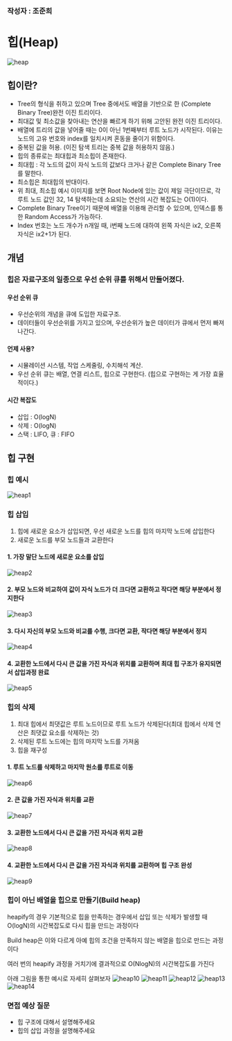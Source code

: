 ### 작성자 : 조준희

# 힙(Heap)

<img src = "https://github.com/EN-CS-STUDY/CS_STUDY/assets/48996701/8444c9d0-36bc-4f8a-8164-6f8d34efaf68" alt = "heap"/>

## 힙이란?
- Tree의 형식을 취하고 있으며 Tree 중에서도 배열을 기반으로 한 (Complete Binary Tree)완전 이진 트리이다.
- 최대값 및 최소값을 찾아내는 연산을 빠르게 하기 위해 고안된 완전 이진 트리이다.
- 배열에 트리의 값을 넣어줄 때는 0이 아닌 1번째부터 루트 노드가 시작된다. 이유는 노드의 고유 번호와 index를 일치시켜 혼동을 줄이기 위함이다.
- 중복된 값을 허용. (이진 탐색 트리는 중복 값을 허용하지 않음.)
- 힙의 종류로는 최대힙과 최소힙이 존재한다.
- 최대힙 : 각 노드의 값이 자식 노드의 값보다 크거나 같은 Complete Binary Tree를 말한다.
- 최소힙은 최대힙의 반대이다.
- 위 최대, 최소힙 예시 이미지를 보면 Root Node에 있는 값이 제일 극단이므로, 각 루트 노드 값인 32, 14 탐색하는데 소요되는 연산의 시간 복잡도는 O(1)이다.
- Complete Binary Tree이기 때문에 배열을 이용해 관리할 수 있으며, 인덱스를 통한 Random Access가 가능하다.
- Index 번호는 노드 개수가 n개일 때, i번째 노드에 대하여 왼쪽 자식은 ix2, 오른쪽 자식은 ix2+1가 된다.

## 개념
### 힙은 자료구조의 일종으로 우선 순위 큐를 위해서 만들어졌다.

#### 우선 순위 큐 
- 우선순위의 개념을 큐에 도입한 자료구조.
- 데이터들이 우선순위를 가지고 있으며, 우선순위가 높은 데이터가 큐에서 먼저 빠져 나간다.

#### 언제 사용?
- 시뮬레이션 시스템, 작업 스케줄링, 수치해석 계산.
- 우선 순위 큐는 배열, 연결 리스트, 힙으로 구현한다. (힙으로 구현하는 게 가장 효율적이다.)

#### 시간 복잡도
- 삽입 : O(logN)
- 삭제 : O(logN)
- 스택 : LIFO, 큐 : FIFO


## 힙 구현
### 힙 예시 
<img src = "https://github.com/EN-CS-STUDY/CS_STUDY/assets/48996701/1be18871-69f6-496c-a18c-b18b85f5c0bf" alt = "heap1"/>

### 힙 삽입
1. 힙에 새로운 요소가 삽입되면, 우선 새로운 노드를 힙의 마지막 노드에 삽입한다 
2. 새로운 노드를 부모 노드들과 교환한다

#### 1. 가장 말단 노드에 새로운 요소를 삽입
<img src = "https://github.com/EN-CS-STUDY/CS_STUDY/assets/48996701/5bb02903-e57f-4489-8459-0988f94f1117" alt = "heap2"/>

#### 2. 부모 노드와 비교하여 값이 자식 노드가 더 크다면 교환하고 작다면 해당 부분에서 정지한다
<img src = "https://github.com/EN-CS-STUDY/CS_STUDY/assets/48996701/fa3e7e88-b8ff-4d6e-a120-a5c3faaf9790" alt = "heap3"/>

#### 3. 다시 자신의 부모 노드와 비교를 수행, 크다면 교환, 작다면 해당 부분에서 정지
<img src = "https://github.com/EN-CS-STUDY/CS_STUDY/assets/48996701/1d12428f-d16d-4f16-85b8-2eb88955b652" alt = "heap4"/>

#### 4. 교환한 노드에서 다시 큰 값을 가진 자식과 위치를 교환하며 최대 힙 구조가 유지되면서 삽입과정 완료
<img src = "https://github.com/EN-CS-STUDY/CS_STUDY/assets/48996701/95808f06-4954-45dd-8f67-409f1411d490" alt = "heap5"/>


### 힙의 삭제
1. 최대 힙에서 최댓값은 루트 노드이므로 루트 노드가 삭제된다(최대 힙에서 삭제 연산은 최댓값 요소를 삭제하는 것)
2. 삭제된 루트 노드에는 힙의 마지막 노드를 가져옴
3. 힙을 재구성

#### 1. 루트 노드를 삭제하고 마지막 원소를 루트로 이동
<img src = "https://github.com/EN-CS-STUDY/CS_STUDY/assets/48996701/69dc5a6d-1029-4c3b-a943-b06db606f67c" alt = "heap6"/>

#### 2. 큰 값을 가진 자식과 위치를 교환
<img src = "https://github.com/EN-CS-STUDY/CS_STUDY/assets/48996701/5bb02903-e57f-4489-8459-0988f94f1117" alt = "heap7"/>

#### 3. 교환한 노드에서 다시 큰 값을 가진 자식과 위치 교환
<img src = "https://github.com/EN-CS-STUDY/CS_STUDY/assets/48996701/ad8534d2-2b8c-49ab-ad91-6a28cbb64745" alt = "heap8"/>

#### 4. 교환한 노드에서 다시 큰 값을 가진 자식과 위치를 교환하며 힙 구조 완성
<img src = "https://github.com/EN-CS-STUDY/CS_STUDY/assets/48996701/2f11778e-9b85-4e0c-becc-c5d245adbd4a" alt = "heap9"/>


### 힙이 아닌 배열을 힙으로 만들기(Build heap)
heapify의 경우 기본적으로 힙을 만족하는 경우에서 삽입 또는 삭제가 발생할 때 O(logN)의 시간복잡도로 다시 힙을 만드는 과정이다

Build heap은 이와 다르게 아예 힙의 조건을 만족하지 않는 배열을 힙으로 만드는 과정이다

여러 번의 heapify 과정을 거치기에 결과적으로 O(NlogN)의 시간복잡도를 가진다

아래 그림을 통한 예시로 자세히 살펴보자
<img src = "https://github.com/EN-CS-STUDY/CS_STUDY/assets/48996701/e7b1e5cf-fc00-4c30-9dc8-acc1a93f4f23" alt = "heap10"/>
<img src = "https://github.com/EN-CS-STUDY/CS_STUDY/assets/48996701/7ed36a19-8c97-4ceb-af76-ecb2b2c979a4" alt = "heap11"/>
<img src = "https://github.com/EN-CS-STUDY/CS_STUDY/assets/48996701/82e49785-7a92-4a97-ad4b-30053126b6e3" alt = "heap12"/>
<img src = "https://github.com/EN-CS-STUDY/CS_STUDY/assets/48996701/0b065256-ccb4-4055-92b5-e1e3895be275" alt = "heap13"/>
<img src = "https://github.com/EN-CS-STUDY/CS_STUDY/assets/48996701/6d6055f5-cd62-4ca4-b006-3e592813ff5a" alt = "heap14"/>

### 면접 예상 질문
- 힙 구조에 대해서 설명해주세요
- 힙의 삽입 과정을 설명해주세요
